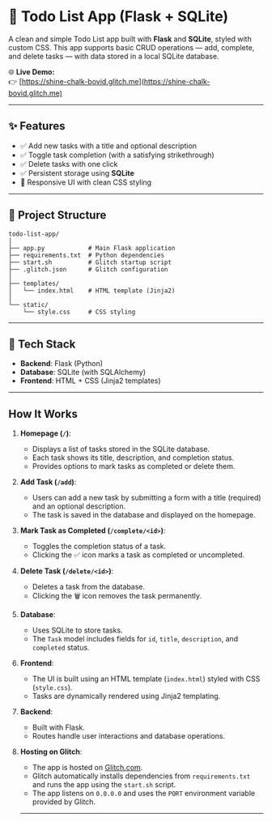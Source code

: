 # 📝 Todo List App (Flask + SQLite)

A clean and simple Todo List app built with **Flask** and **SQLite**, styled with custom CSS. This app supports basic CRUD operations — add, complete, and delete tasks — with data stored in a local SQLite database.

🌐 **Live Demo:**  
👉 [https://shine-chalk-bovid.glitch.me](https://shine-chalk-bovid.glitch.me)

---

## ✨ Features

- ✅ Add new tasks with a title and optional description
- ✅ Toggle task completion (with a satisfying strikethrough)
- ✅ Delete tasks with one click
- ✅ Persistent storage using **SQLite**
- 🎨 Responsive UI with clean CSS styling
---

## 📁 Project Structure
```
todo-list-app/
│
├── app.py            # Main Flask application
├── requirements.txt  # Python dependencies
├── start.sh          # Glitch startup script
├── .glitch.json      # Glitch configuration
│
├── templates/
│   └── index.html    # HTML template (Jinja2)
│
└── static/
    └── style.css     # CSS styling
```
---
## 🧠 Tech Stack

- **Backend**: Flask (Python)
- **Database**: SQLite (with SQLAlchemy)
- **Frontend**: HTML + CSS (Jinja2 templates)
---
## How It Works

1. **Homepage (`/`)**:
   - Displays a list of tasks stored in the SQLite database.
   - Each task shows its title, description, and completion status.
   - Provides options to mark tasks as completed or delete them.

2. **Add Task (`/add`)**:
   - Users can add a new task by submitting a form with a title (required) and an optional description.
   - The task is saved in the database and displayed on the homepage.

3. **Mark Task as Completed (`/complete/<id>`)**:
   - Toggles the completion status of a task.
   - Clicking the ✅ icon marks a task as completed or uncompleted.

4. **Delete Task (`/delete/<id>`)**:
   - Deletes a task from the database.
   - Clicking the 🗑️ icon removes the task permanently.

5. **Database**:
   - Uses SQLite to store tasks.
   - The `Task` model includes fields for `id`, `title`, `description`, and `completed` status.

6. **Frontend**:
   - The UI is built using an HTML template (`index.html`) styled with CSS (`style.css`).
   - Tasks are dynamically rendered using Jinja2 templating.

7. **Backend**:
   - Built with Flask.
   - Routes handle user interactions and database operations.

8. **Hosting on Glitch**:
   - The app is hosted on [Glitch.com](https://glitch.com).
   - Glitch automatically installs dependencies from `requirements.txt` and runs the app using the `start.sh` script.
   - The app listens on `0.0.0.0` and uses the `PORT` environment variable provided by Glitch.
   ---
